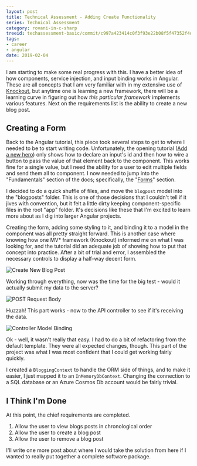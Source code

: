 ```yaml
---
layout: post
title: Technical Assessment - Adding Create Functionality
series: Technical Assessment
category: rovani-in-c-sharp
treeid: techassessment-basic/commit/c997a423414c0f3f93e22b08f5f47352f4d8d138
tags:
- career
- angular
date: 2019-02-04
---
```


I am starting to make some real progress with this. I have a better idea of how components, service injection, and input binding works in Angular. These are all concepts that I am very familiar with in my extensive use of [Knockout](https://knockoutjs.com/), but anytime one is learning a new framework, there will be a learning curve in figuring out how _this particular framework_ implements various features. Next on the requirements list is the ability to create a new blog post.

## Creating a Form

Back to the Angular tutorial, this piece took several steps to get to where I needed to be to start writing code. Unfortunately, the opening tutorial ([Add a new hero](https://angular.io/tutorial/toh-pt6#add-a-new-hero)) only shows how to declare an input's id and then how to wire a button to pass the value of that element back to the component. This works fine for a single value, but I need the ability for a user to edit multiple fields and send them all to component. I now needed to jump into the "Fundamentals" section of the docs; specifically, the "[Forms](https://angular.io/guide/forms-overview)" section.

I decided to do a quick shuffle of files, and move the `blogpost` model into the "blogposts" folder. This is one of those decisions that I couldn't tell if it jives with convention, but it felt a little dirty keeping component-specific files in the root "app" folder. It's decisions like these that I'm excited to learn more about as I dig into larger Angular projects.

Creating the form, adding some styling to it, and binding it to a model in the component was all pretty straight forward. This is another case where knowing how one MV* framework (Knockout) informed me on what I was looking for, and the tutorial did an adequate job of showing how to put that concept into practice. After a bit of trial and error, I assembled the necessary controls to display a half-way decent form.

![Create New Blog Post](/images/techass-create-new-blog-post.png)

Working through everything, now was the time for the big test - would it actually submit my data to the server?

![POST Request Body](/images/techass-post-request-body.png)

Huzzah! This part works - now to the API controller to see if it's receiving the data.

![Controller Model Binding](/images/techass-modelbound.png)

Ok - well, it wasn't really that easy. I had to do a bit of refactoring from the default template. They were all expected changes, though. This part of the project was what I was most confident that I could get working fairly quickly.

I created a `BloggingContext` to handle the ORM side of things, and to make it easier, I just mapped it to an `InMemoryDbContext`. Changing the connection to a SQL database or an Azure Cosmos Db account would be fairly trivial.

## I Think I'm Done

At this point, the chief requirements are completed.

1. <i class="fas fa-check-circle" style="color: green;"></i>Allow the user to view blogs posts in chronological order
1. <i class="fas fa-check-circle" style="color: green;"></i>Allow the user to create a blog post
1. <i class="fas fa-check-circle" style="color: green;"></i>Allow the user to remove a blog post

I'll write one more post about where I would take the solution from here if I wanted to really put together a complete software package.